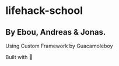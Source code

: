 # lifehack-school
## By Ebou, Andreas & Jonas.

Using Custom Framework by Guacamoleboy

Built with 💙
